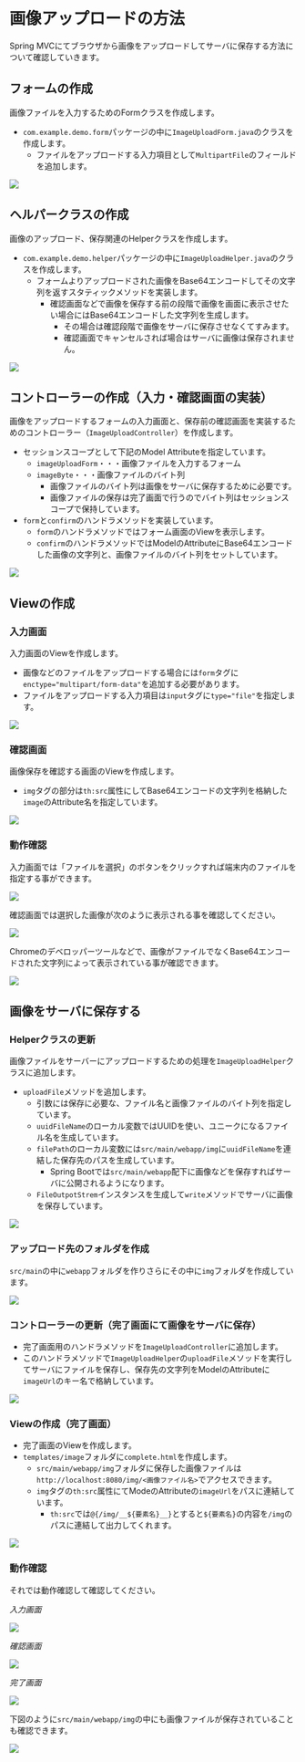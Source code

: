 # 画像アップロードの方法

Spring MVCにてブラウザから画像をアップロードしてサーバに保存する方法について確認していきます。

## フォームの作成

画像ファイルを入力するためのFormクラスを作成します。
- `com.example.demo.form`パッケージの中に`ImageUploadForm.java`のクラスを作成します。
  - ファイルをアップロードする入力項目として`MultipartFile`のフィールドを追加します。

![](img/image-upload-01.png)

## ヘルパークラスの作成

画像のアップロード、保存関連のHelperクラスを作成します。
- `com.example.demo.helper`パッケージの中に`ImageUploadHelper.java`のクラスを作成します。
  - フォームよりアップロードされた画像をBase64エンコードしてその文字列を返すスタティックメソッドを実装します。
    - 確認画面などで画像を保存する前の段階で画像を画面に表示させたい場合にはBase64エンコードした文字列を生成します。
      - その場合は確認段階で画像をサーバに保存させなくてすみます。
      - 確認画面でキャンセルされば場合はサーバに画像は保存されません。

![](img/image-upload-02.png)

## コントローラーの作成（入力・確認画面の実装）

画像をアップロードするフォームの入力画面と、保存前の確認画面を実装するためのコントローラー（`ImageUploadController`）を作成します。
- セッションスコープとして下記のModel Attributeを指定しています。
  - `imageUploadForm`・・・画像ファイルを入力するフォーム
  - `imageByte`・・・画像ファイルのバイト列
    - 画像ファイルのバイト列は画像をサーバに保存するために必要です。
    - 画像ファイルの保存は完了画面で行うのでバイト列はセッションスコープで保持しています。
- `form`と`confirm`のハンドラメソッドを実装しています。
  - `form`のハンドラメソッドではフォーム画面のViewを表示します。
  - `confirm`のハンドラメソッドではModelのAttributeにBase64エンコードした画像の文字列と、画像ファイルのバイト列をセットしています。

![](img/image-upload-03.png)

## Viewの作成

### 入力画面

入力画面のViewを作成します。
- 画像などのファイルをアップロードする場合には`form`タグに`enctype="multipart/form-data"`を追加する必要があります。
- ファイルをアップロードする入力項目は`input`タグに`type="file"`を指定します。

![](img/image-upload-04.png)


### 確認画面

画像保存を確認する画面のViewを作成します。
- `img`タグの部分は`th:src`属性にしてBase64エンコードの文字列を格納した`image`のAttribute名を指定しています。

![](img/image-upload-05.png)

### 動作確認

入力画面では「ファイルを選択」のボタンをクリックすれば端末内のファイルを指定する事ができます。

![](img/image-upload-11.png)

確認画面では選択した画像が次のように表示される事を確認してください。

![](img/image-upload-12.png)

Chromeのデベロッパーツールなどで、画像がファイルでなくBase64エンコードされた文字列によって表示されている事が確認できます。

![](img/image-upload-14.png)

## 画像をサーバに保存する

### Helperクラスの更新

画像ファイルをサーバーにアップロードするための処理を`ImageUploadHelper`クラスに追加します。
- `uploadFile`メソッドを追加します。
  - 引数には保存に必要な、ファイル名と画像ファイルのバイト列を指定しています。
  - `uuidFileName`のローカル変数ではUUIDを使い、ユニークになるファイル名を生成しています。
  - `filePath`のローカル変数には`src/main/webapp/img`に`uuidFileName`を連結した保存先のパスを生成しています。
    - Spring Bootでは`src/main/webapp`配下に画像などを保存すればサーバに公開されるようになります。
  - `FileOutpotStrem`インスタンスを生成して`write`メソッドでサーバに画像を保存しています。

![](img/image-upload-08.png)

### アップロード先のフォルダを作成

`src/main`の中に`webapp`フォルダを作りさらにその中に`img`フォルダを作成しています。

![](img/image-upload-09.png)

### コントローラーの更新（完了画面にて画像をサーバに保存）

- 完了画面用のハンドラメソッドを`ImageUploadController`に追加します。
- このハンドラメソッドで`ImageUploadHelper`の`uploadFile`メソッドを実行してサーバにファイルを保存し、保存先の文字列をModelのAttributeに`imageUrl`のキー名で格納しています。

![](img/image-upload-06.png)

### Viewの作成（完了画面）

- 完了画面のViewを作成します。
- `templates/image`フォルダに`complete.html`を作成します。
  - `src/main/webapp/img`フォルダに保存した画像ファイルは`http://localhost:8080/img/<画像ファイル名>`でアクセスできます。
  - `img`タグの`th:src`属性にてModeのAttributeの`imageUrl`をパスに連結しています。
    - `th:src`では`@{/img/__${要素名}__}`とすると`${要素名}`の内容を`/img`のパスに連結して出力してくれます。

![](img/image-upload-10.png)

### 動作確認

それでは動作確認して確認してください。

_入力画面_

![](img/image-upload-11.png)

_確認画面_

![](img/image-upload-12.png)

_完了画面_

![](img/image-upload-13.png)

下図のように`src/main/webapp/img`の中にも画像ファイルが保存されていることも確認できます。

![](img/image-upload-15.png)
